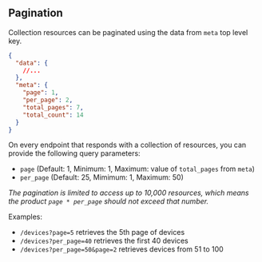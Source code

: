 ## Pagination

Collection resources can be paginated using the data from `meta` top level key.

<div class="center-column"></div>

```json
{
  "data": {
    //...
  },
  "meta": {
    "page": 1,
    "per_page": 2,
    "total_pages": 7,
    "total_count": 14
  }
}
```

On every endpoint that responds with a collection of resources, you can provide
the following query parameters:

- `page` (Default: 1, Minimum: 1, Maximum: value of `total_pages` from `meta`)
- `per_page` (Default: 25, Mimimum: 1, Maximum: 50)

_The pagination is limited to access up to 10,000 resources, which means the
product `page * per_page` should not exceed that number._

Examples:

- `/devices?page=5` retrieves the 5th page of devices
- `/devices?per_page=40` retrieves the first 40 devices
- `/devices?per_page=50&page=2` retrieves devices from 51 to 100

